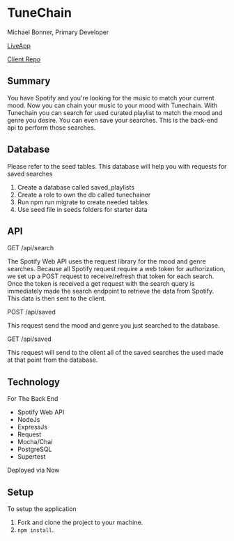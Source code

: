 # TuneChain 

Michael Bonner, Primary Developer

[LiveApp](https://tunechain-app.mdb1710.now.sh)

[Client Repo](https://github.com/mdb1710/tunechainclient_final)

## Summary

You have Spotify and you're looking for the music to match your current mood. Now you can chain your music to your mood with Tunechain.  With Tunechain you can search for used curated playlist to match the mood and genre you desire.  You can even save your searches.  This is the back-end api to perform those searches.

## Database

Please refer to the seed tables.  This database will help you with requests for saved searches
1.  Create a database called saved_playlists
2.  Create a role to own the db called tunechainer
3.  Run npm run migrate to create needed tables
4.  Use seed file in seeds folders for starter data

## API

GET /api/search

The Spotify Web API uses the request library for the mood and genre searches.  Because all Spotify request require a web token for authorization, we set up a POST request to receive/refresh that token for each search. Once the token is received a get request with the search query is immediately made the search endpoint to retrieve the data from Spotify.  This data is then sent to the client.

POST /api/saved

This request send the mood and genre you just searched to the database.  

GET /api/saved

This request will send to the client all of the saved searches the used made at that point from the database.


## Technology



For The Back End
- Spotify Web API
- NodeJs
- ExpressJs
- Request
- Mocha/Chai
- PostgreSQL
- Supertest


Deployed via Now



## Setup

To setup the application

1. Fork and clone the project to your machine.
2. `npm install`.


